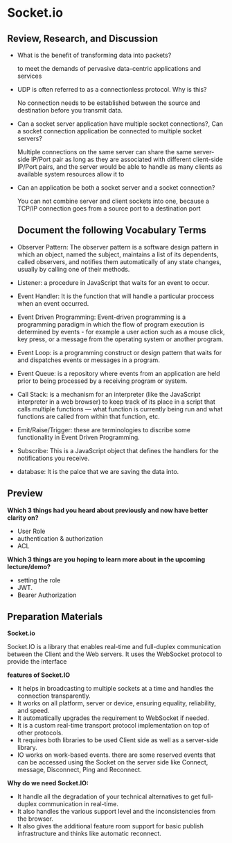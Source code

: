 # Socket.io

## Review, Research, and Discussion

* What is the benefit of transforming data into packets?

  to meet the demands of pervasive data-centric applications and services
* UDP is often referred to as a connectionless protocol. Why is this?

  No connection needs to be established between the source and destination before you transmit data.
* Can a socket server application have multiple socket connections?, Can a socket connection application be connected to multiple socket servers?

  Multiple connections on the same server can share the same server-side IP/Port pair as long as they are associated with different client-side IP/Port pairs, and the server would be able to handle as many clients as available system resources allow it to

* Can an application be both a socket server and a socket connection?

    You can not combine server and client sockets into one, because a TCP/IP connection goes from a source port to a destination port

   ##  Document the following Vocabulary Terms

* Observer Pattern: The observer pattern is a software design pattern in which an object, named the subject, maintains a list of its dependents, called observers, and notifies them automatically of any state changes, usually by calling one of their methods.

* Listener: a procedure in JavaScript that waits for an event to occur.

* Event Handler: It is the function that will handle a particular proccess when an event occurred.

* Event Driven Programming: Event-driven programming is a programming paradigm in which the flow of program execution is determined by events - for example a user action such as a mouse click, key press, or a message from the operating system or another program.

* Event Loop: is a programming construct or design pattern that waits for and dispatches events or messages in a program.

* Event Queue: is a repository where events from an application are held prior to being processed by a receiving program or system.

* Call Stack: is a mechanism for an interpreter (like the JavaScript interpreter in a web browser) to keep track of its place in a script that calls multiple functions — what function is currently being run and what functions are called from within that function, etc.

* Emit/Raise/Trigger: these are terminologies to discribe some functionality in Event Driven Programming.

* Subscribe: This is a JavaScript object that defines the handlers for the notifications you receive.

* database: It is the palce that we are saving the data into.

## Preview 

**Which 3 things had you heard about previously and now have better clarity on?**

* User Role
* authentication & authorization
* ACL

**Which 3 things are you hoping to learn more about in the upcoming lecture/demo?**

* setting the role
* JWT.
* Bearer Authorization
 
 ## Preparation Materials 

 **Socket.io**

Socket.IO is a library that enables real-time and full-duplex communication between the Client and the Web servers. It uses the WebSocket protocol to provide the interface

**features of Socket.IO**

* It helps in broadcasting to multiple sockets at a time and handles the connection transparently.
* It works on all platform, server or device, ensuring equality, reliability, and speed.
* It automatically upgrades the requirement to WebSocket if needed.
* It is a custom real-time transport protocol implementation on top of other protocols.
* It requires both libraries to be used Client side as well as a server-side library.
* IO works on work-based events. there are some reserved events that can be accessed using the Socket on the server side like Connect, message, Disconnect, Ping and Reconnect.

**Why do we need Socket.IO:**

* It handle all the degradation of your technical alternatives to get full-duplex communication in real-time.
* It also handles the various support level and the inconsistencies from the browser.
* It also gives the additional feature room support for basic publish infrastructure and thinks like automatic reconnect.

